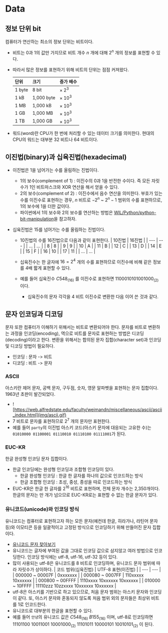 # Data

## 정보 단위 bit
컴퓨터가 연산하는 최소의 정보 단위는 비트이다. 
- 비트는 0과 1의 값만 가지므로 비트 개수 $n$ 개에 대해 $2^n$ 개의 정보를 표현할 수 있다. 
- 따라서 많은 정보를 표현하기 위해 비트의 단위는 점점 커져왔다. 

    | 단위 | 크기 | 증가 배수 |
    | --- | --- | --- |
    | 1 byte | 8 bit | $\times$ $2^3$ |
    | 1 kB | 1,000 byte | $\times$ $10^3$ |
    | 1 MB | 1,000 kB | $\times$ $10^3$|
    | 1 GB | 1,000 MB | $\times$ $10^3$|
    | 1 TB | 1,000 GB | $\times$ $10^3$|

* 워드(word)란 CPU가 한 번에 처리할 수 있는 데이터 크기를 의미한다. 현대의 CPU의 워드는 대부분 32 비트나 64 비트이다.

## 이진법(binary)과 십육진법(hexadecimal)

- 이진법은 1을 넘어가는 수를 올림하는 진법이다.
    - 1의 보수(complement of 1) : 이진수의 0과 1을 반전한 수이다. 즉 모든 자릿수가 1인 비트마스크와 XOR 연산을 해서 얻을 수 있다.
    - 2의 보수(complement of 2) : 이진수에서 음수 연산을 의미한다. 부호가 있는 수를 이진수로 표현하는 경우, $n$ 비트로 $-2^n$ ~ $2^n - 1$ 범위의 수를 표현하므로, 1의 보수에 1을 더한 값이다.
    - 파이썬에서 1의 보수와 2의 보수를 연산하는 방법은 [WIL/Python/python-bit-manipulation]()을 참고하자.

- 십육진법은 15를 넘어가는 수를 올림하는 진법이다.
    - 10진법의 수를 16진법으로 다음과 같이 표현한다.
        | 10진법 | 16진법 | 
        | --- | --- | 
        | ... | ... | 
        | 8 | 8 | 
        | 9 | 9 | 
        | 10 | A | 
        | 11 | B | 
        | 12 | C | 
        | 13 | D | 
        | 14 | E | 
        | 15 | F | 
        | 16 | 10 | 
        | 17 | 11 | 
        | ... | ... | 

    - 십육진수는 한 글자에 $16 = 2^4$ 개의 수를 표현하므로 이진수에 비해 같은 정보를 4배 짧게 표현할 수 있다.  
    - 예를 들어 십육진수 $C548_{(16)}$ 를 이진수로 표현하면 $1100010101001000_{(2)}$ 이다. 
        - 십육진수의 문자 각각을 4 비트 이진수로 변환한 다음 이어 쓴 것과 같다.


## 문자 인코딩과 디코딩
문자 또한 컴퓨터가 이해하기 위해서는 비트로 변환되어야 한다. 문자를 비트로 변환하는 과정을 인코딩(encoding), 역으로 비트를 문자로 표현하는 방법은 디코딩(decoding)이라고 한다. 변환을 위해서는 합의된 문자 집합(character set)과 인코딩 및 디코딩 방법이 필요하다.
- 인코딩 : 문자 -> 비트
- 디코딩 : 비트 -> 문자

### ASCII
아스키란 제어 문자, 공백 문자, 구두점, 숫자, 영문 알파벳을 표현하는 문자 집합이다. 1963년 초판이 발간되었다.

- ![https://web.alfredstate.edu/faculty/weimandn/miscellaneous/ascii/ascii_index.html](img/ascii.gif)
- 7 비트로 문자를 표현하므로 $2^7$ 개의 문자만 표현한다. 
- 예를 들어 `party`의 이진법 아스키 코드(아스키 문자에 대응되는 고유한 수)는 `01010000 01100001 01110010 01110100 01111001`가 된다.

### EUC-KR
한글 완성형 인코딩 문자 집합이다. 
- 한글 인코딩에는 완성형 인코딩과 조합형 인코딩이 있다.
    - 한글 완성형 인코딩 : 한글 한 글자를 하나의 값으로 인코드하는 방식
    - 한글 조합형 인코딩 : 초성, 중성, 종성을 따로 인코드하는 방식
- EUC-KR은 한글 한 글자를 $2^{16}$ 비트로 표현하며, 전체 문자 개수는 2,350개이다. 한글의 문자는 만 개가 넘으므로 EUC-KR로는 표현할 수 없는 한글 문자가 있다.

### 유니코드(unicode)와 인코딩 방식
유니코드는 컴퓨터로 표현하고자 하는 모든 문자(예컨데 한글, 히라가나, 라틴어 문자 등)와 이모티콘 등을 일괄적이고 고정된 방식으로 인코딩하기 위해 만들어진 문자 집합이다. 
- [유니코드 문자 찾아보기](https://unicode-table.com/kr/blocks/)
- 유니코드는 글자에 부여된 값을 그대로 인코딩 값으로 삼지않고 여러 방법으로 인코딩한다. 인코딩 방식에는 utf-8, utf-16, utf-32 등이 있다.
- 많이 사용되는 utf-8은 유니코드를 8 비트로 인코딩하며, 유니코드 문자 범위에 따라 자릿수가 상이하다.
    | 코드 범위(십육진법) |	UTF-8 표현(이진법) |
    | --- | --- |
    | 000000 ~ 00007F |  0xxxxxxx	|
    | 000080 ~ 0007FF | 110xxxxx 10xxxxxx |
    | 000800 ~ 00FFFF | 1110xxxx 10xxxxxx 10xxxxxx |
    | 010000 ~ 10FFFF | 11110zzz 10zzxxxx 10xxxxxx 10xxxxxx |
- utf-8은 아스키를 기반으로 하고 있으므로, 처음 문자 범위는 아스키 문자와 인코딩이 같다. 또, 아스키 문자와 혼동되지 않도록 처음 범위 외의 문자들은 최상위 비트를 1로 인코드한다. 
- 유니코드로 대부분의 한글을 표현할 수 있다.
- 예를 들어 `안녕`의 유니코드 값은 $C548_{(16)}$ $B155_{(16)}$ 이며, utf-8로 인코딩하면 $11101100 \ 10011001 \ 10001000_{(2)}$ $11101011 \ 10000101 \ 10010101_{(2)}$ 이 된다.